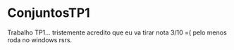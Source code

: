 # ConjuntosTP1
Trabalho TP1... tristemente acredito que eu va tirar nota 3/10 =( pelo menos roda no windows rsrs.
